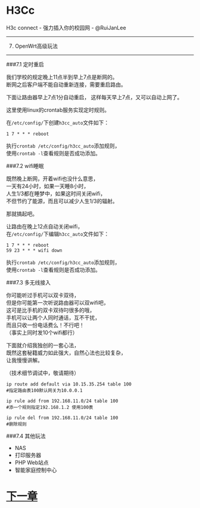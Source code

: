 H3Cc
=====

H3c connect  - 强力插入你的校园网 - @RuiJanLee

-----

7. OpenWrt高级玩法
-----

###7.1 定时重启

我们学校的规定晚上11点半到早上7点是断网的。  
断网之后客户端不能自动重新连接，需要重启路由。  

下面让路由器早上7点1分自动重启， 
这样每天早上7点，又可以自动上网了。 

这里使用linux的crontab服务实现定时规则。  

在`/etc/config/`下创建`h3cc_auto`文件如下：
```
1 7 * * * reboot

```

执行`crontab /etc/config/h3cc_auto`添加规则，  
使用`crontab -l`查看规则是否成功添加。  

###7.2 wifi睡眠

既然晚上断网，开着wifi也没什么意思，  
一天有24小时，如果一天睡8小时，   
人生1/3都在睡梦中，如果这时间关闭wifi，  
不但节约了能源，而且可以减少人生1/3的辐射。  

那就搞起吧。  

让路由在晚上12点自动关闭wifi，  
在`/etc/config/`下编辑`h3cc_auto`文件如下：
```
1 7 * * * reboot
59 23 * * * wifi down

```
执行`crontab /etc/config/h3cc_auto`添加规则，  
使用`crontab -l`查看规则是否成功添加。  

###7.3 多无线接入

你可能听过手机可以双卡双待，  
但是你可能第一次听说路由器可以双wifi吧，  
这可是比手机的双卡双待叼很多的哦，  
手机可以让两个人同时通话，互不干扰，  
而且只收一份电话费么！不行吧！  
（事实上同时发10个wifi都行）

下面就介绍我独创的一套心法，  
既然这套秘籍威力如此强大，自然心法也比较复杂，  
让我慢慢讲解。  

（技术细节调试中，敬请期待）




```
ip route add default via 10.15.35.254 table 100
#指定路由表100默认网关为10.0.0.1

ip rule add from 192.168.11.0/24 table 100
#添一个规则指定192.168.1.2 使用100表

ip rule del from 192.168.11.0/24 table 100
#删除规则
```


###7.4 其他玩法

- NAS
- 打印服务器
- PHP Web站点
- 智能家庭控制中心

# [下一章](https://github.com/ruijanlee/h3cc/blob/master/h3cc_ruijanlee/doc/c8.md)